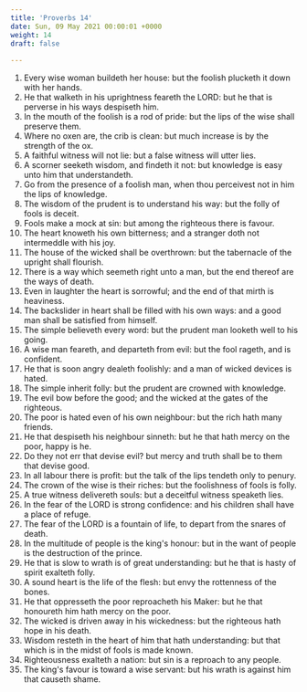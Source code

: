 ```yaml
---
title: 'Proverbs 14'
date: Sun, 09 May 2021 00:00:01 +0000
weight: 14
draft: false
  
---
```


1. Every wise woman buildeth her house: but the foolish plucketh it down with her hands.
2. He that walketh in his uprightness feareth the LORD: but he that is perverse in his ways despiseth him.
3. In the mouth of the foolish is a rod of pride: but the lips of the wise shall preserve them.
4. Where no oxen are, the crib is clean: but much increase is by the strength of the ox.
5. A faithful witness will not lie: but a false witness will utter lies.
6. A scorner seeketh wisdom, and findeth it not: but knowledge is easy unto him that understandeth.
7. Go from the presence of a foolish man, when thou perceivest not in him the lips of knowledge.
8. The wisdom of the prudent is to understand his way: but the folly of fools is deceit.
9. Fools make a mock at sin: but among the righteous there is favour.
10. The heart knoweth his own bitterness; and a stranger doth not intermeddle with his joy.
11. The house of the wicked shall be overthrown: but the tabernacle of the upright shall flourish.
12. There is a way which seemeth right unto a man, but the end thereof are the ways of death.
13. Even in laughter the heart is sorrowful; and the end of that mirth is heaviness.
14. The backslider in heart shall be filled with his own ways: and a good man shall be satisfied from himself.
15. The simple believeth every word: but the prudent man looketh well to his going.
16. A wise man feareth, and departeth from evil: but the fool rageth, and is confident.
17. He that is soon angry dealeth foolishly: and a man of wicked devices is hated.
18. The simple inherit folly: but the prudent are crowned with knowledge.
19. The evil bow before the good; and the wicked at the gates of the righteous.
20. The poor is hated even of his own neighbour: but the rich hath many friends.
21. He that despiseth his neighbour sinneth: but he that hath mercy on the poor, happy is he.
22. Do they not err that devise evil? but mercy and truth shall be to them that devise good.
23. In all labour there is profit: but the talk of the lips tendeth only to penury.
24. The crown of the wise is their riches: but the foolishness of fools is folly.
25. A true witness delivereth souls: but a deceitful witness speaketh lies.
26. In the fear of the LORD is strong confidence: and his children shall have a place of refuge.
27. The fear of the LORD is a fountain of life, to depart from the snares of death.
28. In the multitude of people is the king's honour: but in the want of people is the destruction of the prince.
29. He that is slow to wrath is of great understanding: but he that is hasty of spirit exalteth folly.
30. A sound heart is the life of the flesh: but envy the rottenness of the bones.
31. He that oppresseth the poor reproacheth his Maker: but he that honoureth him hath mercy on the poor.
32. The wicked is driven away in his wickedness: but the righteous hath hope in his death.
33. Wisdom resteth in the heart of him that hath understanding: but that which is in the midst of fools is made known.
34. Righteousness exalteth a nation: but sin is a reproach to any people.
35. The king's favour is toward a wise servant: but his wrath is against him that causeth shame.

